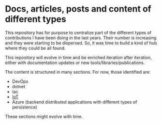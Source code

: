 # Docs, articles, posts and content of different types

This repository has for purpose to centralize part of the different types of contributions I have been doing in the last years.
Their number is increasing and they were starting to be dispersed. So, it was time to build a kind of hub where they could be all found.

This repository will evolve in time and be enriched iteration after iteration, either with documentation updates or new tools/libraries/publications.

The content is structured in many sections. For now, those identified are:
 - DevOps
 - dotnet
 - Iac
 - [IoT](./iot/iot-tools.md)
 - Azure (backend distributed applications with different types of persistence)

These sections might evolve with time.
